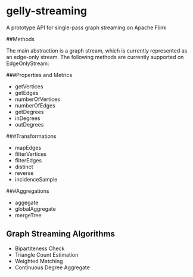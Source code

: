 gelly-streaming 
===============

A prototype API for single-pass graph streaming on Apache Flink

##Methods

The main abstraction is a graph stream, which is currently represented as an edge-only stream.
The following methods are currently supported on EdgeOnlyStream:

###Properties and Metrics

* getVertices
* getEdges
* numberOfVertices
* numberOfEdges
* getDegrees
* inDegrees
* outDegrees


###Transformations

* mapEdges
* filterVertices
* filterEdges
* distinct
* reverse
* incidenceSample


###Aggregations

* aggegate
* globalAggregate
* mergeTree


## Graph Streaming Algorithms

* Bipartiteness Check
* Triangle Count Estimation
* Weighted Matching
* Continuous Degree Aggregate
